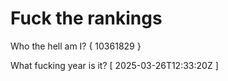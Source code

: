 # Fuck the rankings

Who the hell am I?
{ 10361829 }

What fucking year is it?
[ 2025-03-26T12:33:20Z ]
